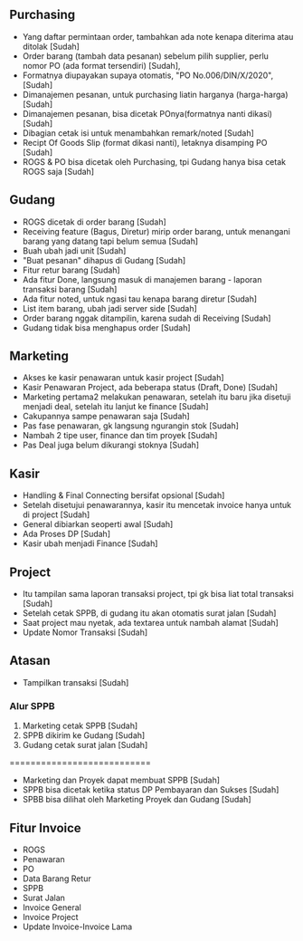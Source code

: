 ## Purchasing

- Yang daftar permintaan order, tambahkan ada note kenapa diterima atau ditolak [Sudah]
- Order barang (tambah data pesanan) sebelum pilih supplier, perlu nomor PO (ada format tersendiri) [Sudah],
- Formatnya diupayakan supaya otomatis, "PO No.006/DIN/X/2020", [Sudah]
- Dimanajemen pesanan, untuk purchasing liatin harganya (harga-harga) [Sudah]
- Dimanajemen pesanan, bisa dicetak POnya(formatnya nanti dikasi) [Sudah]
- Dibagian cetak isi untuk menambahkan remark/noted [Sudah]
- Recipt Of Goods Slip (format dikasi nanti), letaknya disamping PO [Sudah]
- ROGS & PO bisa dicetak oleh Purchasing, tpi Gudang hanya bisa cetak ROGS saja [Sudah]

## Gudang

- ROGS dicetak di order barang [Sudah]
- Receiving feature (Bagus, Diretur) mirip order barang, untuk menangani barang yang datang tapi belum semua [Sudah]
- Buah ubah jadi unit [Sudah]
- "Buat pesanan" dihapus di Gudang [Sudah]
- Fitur retur barang [Sudah]
- Ada fitur Done, langsung masuk di manajemen barang - laporan transaksi barang [Sudah]
- Ada fitur noted, untuk ngasi tau kenapa barang diretur [Sudah]
- List item barang, ubah jadi server side [Sudah]
- Order barang nggak ditampilin, karena sudah di Receiving [Sudah]
- Gudang tidak bisa menghapus order [Sudah]

## Marketing

- Akses ke kasir penawaran untuk kasir project [Sudah]
- Kasir Penawaran Project, ada beberapa status (Draft, Done) [Sudah]
- Marketing pertama2 melakukan penawaran, setelah itu baru jika disetuji menjadi deal, setelah itu lanjut ke finance [Sudah]
- Cakupannya sampe penawaran saja [Sudah]
- Pas fase penawaran, gk langsung ngurangin stok [Sudah]
- Nambah 2 tipe user, finance dan tim proyek [Sudah]
- Pas Deal juga belum dikurangi stoknya [Sudah]

## Kasir

- Handling & Final Connecting bersifat opsional [Sudah]
- Setelah disetujui penawarannya, kasir itu mencetak invoice hanya untuk di project [Sudah]
- General dibiarkan seoperti awal [Sudah]
- Ada Proses DP [Sudah]
- Kasir ubah menjadi Finance [Sudah]

## Project

- Itu tampilan sama laporan transaksi project, tpi gk bisa liat total transaksi [Sudah]
- Setelah cetak SPPB, di gudang itu akan otomatis surat jalan [Sudah]
- Saat project mau nyetak, ada textarea untuk nambah alamat [Sudah]
- Update Nomor Transaksi [Sudah]

## Atasan

- Tampilkan transaksi [Sudah]

### Alur SPPB

1. Marketing cetak SPPB [Sudah]
2. SPPB dikirim ke Gudang [Sudah]
3. Gudang cetak surat jalan [Sudah]

===========================

- Marketing dan Proyek dapat membuat SPPB [Sudah]
- SPPB bisa dicetak ketika status DP Pembayaran dan Sukses [Sudah]
- SPBB bisa dilihat oleh Marketing Proyek dan Gudang [Sudah]


## Fitur Invoice
- ROGS
- Penawaran
- PO
- Data Barang Retur
- SPPB
- Surat Jalan
- Invoice General
- Invoice Project
- Update Invoice-Invoice Lama
